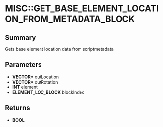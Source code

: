 # MISC::GET_BASE_ELEMENT_LOCATION_FROM_METADATA_BLOCK

## Summary
Gets base element location data from scriptmetadata

## Parameters
* **VECTOR\*** outLocation
* **VECTOR\*** outRotation
* **INT** element
* **ELEMENT_LOC_BLOCK** blockIndex

## Returns
* **BOOL**